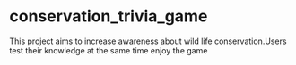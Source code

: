 # conservation_trivia_game
This project aims to increase awareness about wild life conservation.Users test their knowledge at the same time enjoy the game

